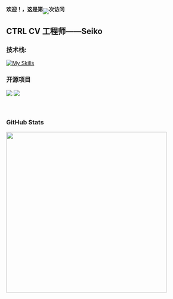 #### 欢迎！，这是第<img align="middle" src="https://count.getloli.com/get/@:Seikoa?theme=rule34">次访问

## CTRL CV 工程师——Seiko



### **技术栈:**

[![My Skills](https://skillicons.dev/icons?i=python,java,go,linux,vim,bash)](https://skillicons.dev)

### 开源项目

[![](https://github-readme-stats.vercel.app/api/pin/?username=Seikoa&repo=akmonitor
)](https://github.com/Seikoa/akmonitor)
[![](https://github-readme-stats.vercel.app/api/pin/?username=Seikoa&repo=akmonitor
)](https://github.com/Seikoa/Fofa_Visualization)
<br><br><br>

### GitHub Stats

<p >
  <img  width="430" src="https://github-readme-stats.vercel.app/api?username=Seikoa&theme=github_dark&show_icons=true&show=reviews&hide_title=true&hide=contribs&hide_border=true" />
</p>


